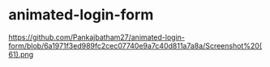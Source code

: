 # animated-login-form

https://github.com/Pankajbatham27/animated-login-form/blob/6a1971f3ed989fc2cec07740e9a7c40d811a7a8a/Screenshot%20(61).png
